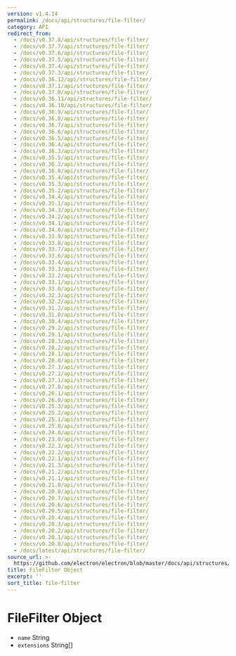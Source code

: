 ```yaml
---
version: v1.4.14
permalink: /docs/api/structures/file-filter/
category: API
redirect_from:
  - /docs/v0.37.8/api/structures/file-filter/
  - /docs/v0.37.7/api/structures/file-filter/
  - /docs/v0.37.6/api/structures/file-filter/
  - /docs/v0.37.5/api/structures/file-filter/
  - /docs/v0.37.4/api/structures/file-filter/
  - /docs/v0.37.3/api/structures/file-filter/
  - /docs/v0.36.12/api/structures/file-filter/
  - /docs/v0.37.1/api/structures/file-filter/
  - /docs/v0.37.0/api/structures/file-filter/
  - /docs/v0.36.11/api/structures/file-filter/
  - /docs/v0.36.10/api/structures/file-filter/
  - /docs/v0.36.9/api/structures/file-filter/
  - /docs/v0.36.8/api/structures/file-filter/
  - /docs/v0.36.7/api/structures/file-filter/
  - /docs/v0.36.6/api/structures/file-filter/
  - /docs/v0.36.5/api/structures/file-filter/
  - /docs/v0.36.4/api/structures/file-filter/
  - /docs/v0.36.3/api/structures/file-filter/
  - /docs/v0.35.5/api/structures/file-filter/
  - /docs/v0.36.2/api/structures/file-filter/
  - /docs/v0.36.0/api/structures/file-filter/
  - /docs/v0.35.4/api/structures/file-filter/
  - /docs/v0.35.3/api/structures/file-filter/
  - /docs/v0.35.2/api/structures/file-filter/
  - /docs/v0.34.4/api/structures/file-filter/
  - /docs/v0.35.1/api/structures/file-filter/
  - /docs/v0.34.3/api/structures/file-filter/
  - /docs/v0.34.2/api/structures/file-filter/
  - /docs/v0.34.1/api/structures/file-filter/
  - /docs/v0.34.0/api/structures/file-filter/
  - /docs/v0.33.9/api/structures/file-filter/
  - /docs/v0.33.8/api/structures/file-filter/
  - /docs/v0.33.7/api/structures/file-filter/
  - /docs/v0.33.6/api/structures/file-filter/
  - /docs/v0.33.4/api/structures/file-filter/
  - /docs/v0.33.3/api/structures/file-filter/
  - /docs/v0.33.2/api/structures/file-filter/
  - /docs/v0.33.1/api/structures/file-filter/
  - /docs/v0.33.0/api/structures/file-filter/
  - /docs/v0.32.3/api/structures/file-filter/
  - /docs/v0.32.2/api/structures/file-filter/
  - /docs/v0.31.2/api/structures/file-filter/
  - /docs/v0.31.0/api/structures/file-filter/
  - /docs/v0.30.4/api/structures/file-filter/
  - /docs/v0.29.2/api/structures/file-filter/
  - /docs/v0.29.1/api/structures/file-filter/
  - /docs/v0.28.3/api/structures/file-filter/
  - /docs/v0.28.2/api/structures/file-filter/
  - /docs/v0.28.1/api/structures/file-filter/
  - /docs/v0.28.0/api/structures/file-filter/
  - /docs/v0.27.3/api/structures/file-filter/
  - /docs/v0.27.2/api/structures/file-filter/
  - /docs/v0.27.1/api/structures/file-filter/
  - /docs/v0.27.0/api/structures/file-filter/
  - /docs/v0.26.1/api/structures/file-filter/
  - /docs/v0.26.0/api/structures/file-filter/
  - /docs/v0.25.3/api/structures/file-filter/
  - /docs/v0.25.2/api/structures/file-filter/
  - /docs/v0.25.1/api/structures/file-filter/
  - /docs/v0.25.0/api/structures/file-filter/
  - /docs/v0.24.0/api/structures/file-filter/
  - /docs/v0.23.0/api/structures/file-filter/
  - /docs/v0.22.3/api/structures/file-filter/
  - /docs/v0.22.2/api/structures/file-filter/
  - /docs/v0.22.1/api/structures/file-filter/
  - /docs/v0.21.3/api/structures/file-filter/
  - /docs/v0.21.2/api/structures/file-filter/
  - /docs/v0.21.1/api/structures/file-filter/
  - /docs/v0.21.0/api/structures/file-filter/
  - /docs/v0.20.8/api/structures/file-filter/
  - /docs/v0.20.7/api/structures/file-filter/
  - /docs/v0.20.6/api/structures/file-filter/
  - /docs/v0.20.5/api/structures/file-filter/
  - /docs/v0.20.4/api/structures/file-filter/
  - /docs/v0.20.3/api/structures/file-filter/
  - /docs/v0.20.2/api/structures/file-filter/
  - /docs/v0.20.1/api/structures/file-filter/
  - /docs/v0.20.0/api/structures/file-filter/
  - /docs/latest/api/structures/file-filter/
source_url: >-
  https://github.com/electron/electron/blob/master/docs/api/structures/file-filter.md
title: FileFilter Object
excerpt: ''
sort_title: file-filter
---
```

# FileFilter Object

*   `name` String
*   `extensions` String[]

